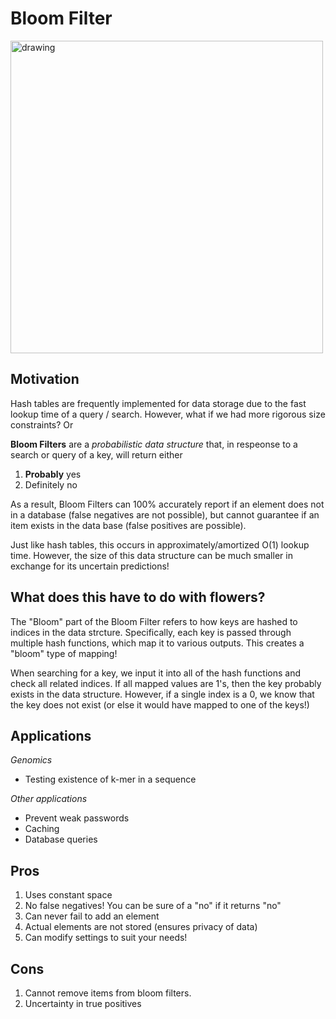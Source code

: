 # Bloom Filter

<img src="https://i.ibb.co/54p7fBR/bloom-filter.png" alt="drawing" width="500"/> 

## Motivation

Hash tables are frequently implemented for data storage due to the
fast lookup time of a query / search. However, what if we had more rigorous
size constraints? Or

**Bloom Filters** are a *probabilistic data structure* that, in respeonse to a search or query
of a key, will return either

1. **Probably** yes  
2. Definitely no

As a result, Bloom Filters can 100% accurately report if an element does not in a database (false negatives are not possible), but cannot guarantee if an item exists in the data base (false positives are possible).

Just like hash tables, this occurs in approximately/amortized O(1) lookup time. However, the size of this data structure can be much smaller in exchange for its uncertain predictions!

## What does this have to do with flowers?

The "Bloom" part of the Bloom Filter refers to how keys are hashed to indices in the data strcture. Specifically, each key is passed through multiple hash functions, which map it to various outputs. This creates a "bloom" type of mapping!

When searching for a key, we input it into all of the hash functions and check all related indices. If all mapped values are 1's, then the key probably exists in the data structure. However, if a single index is a 0, we know that the key does not exist (or else it would have mapped to one of the keys!)

## Applications
*Genomics*
* Testing existence of k-mer in a sequence

*Other applications*
* Prevent weak passwords
* Caching
* Database queries

## Pros
1. Uses constant space
2. No false negatives! You can be sure of a "no" if it returns "no"
3. Can never fail to add an element
4. Actual elements are not stored (ensures privacy of data)
5. Can modify settings to suit your needs!

## Cons
1. Cannot remove items from bloom filters.
2. Uncertainty in true positives

